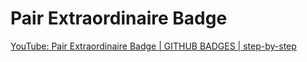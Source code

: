 # Pair Extraordinaire Badge

[YouTube: Pair Extraordinaire Badge | GITHUB BADGES | step-by-step](https://www.youtube.com/watch?v=ME4f1PySeks&list=PLYt_OdoPQDBP_yaVKriIWwSx4ahCvMoeS)
